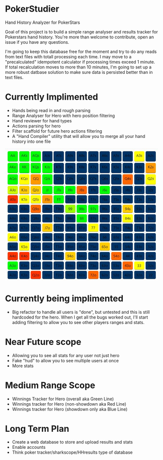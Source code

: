 # PokerStudier
Hand History Analyzer for PokerStars

Goal of this project is to build a simple range analyser and results tracker for Pokerstars hand history. You're more than welcome to contribute, open an issue if you have any questions.

I'm going to keep this database free for the moment and try to do any reads from text files with totall processing each time. I may move to a "precalculated" idempotent calculator if processing times exceed 1 minute. If total recalculation moves to more than 10 minutes, I'm going to set up a more robust datbase solution to make sure data is persisted better than in text files. 

# Currently Implimented
* Hands being read in and rough parsing
* Range Analyser for Hero with hero position filtering
* Hand reviewer for hand types
* Actions parsing for hero
* Filter scaffold for future hero actions filtering
* A "Hand Compiler" utility that will allow you to merge all your hand history into one file

![Example Image](https://raw.githubusercontent.com/brlutz/PokerStudier/master/example.JPG "Example")

# Currently being implimented
* Big refactor to handle all users is "done", but untested and this is still hardcoded for the hero. When I get all the bugs worked out, I'll start adding filtering to allow you to see other players ranges and stats. 

# Near Future scope
* Allowing you to see all stats for any user not just hero
* Fake "hud" to allow you to see multiple users at once 
* More stats


# Medium Range Scope
* Winnings Tracker for Hero (overall aka Green Line)
* Winnings tracker for Hero (non-showdown aka Red Line)
* Winnings tracker for Hero (showdown only aka Blue Line)

# Long Term Plan
* Create a web database to store and upload results and stats
* Enable accounts
* Think poker tracker/sharkscope/HHresults type of database
